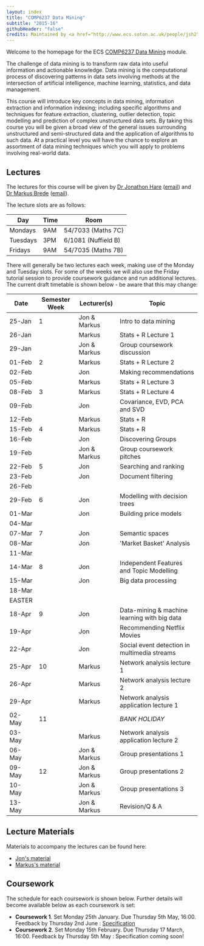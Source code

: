 ```yaml
---
layout: index
title: "COMP6237 Data Mining"
subtitle: "2015-16"
githubHeader: "false"
credits: Maintained by <a href="http://www.ecs.soton.ac.uk/people/jsh2">Dr Jonathon Hare</a>.
---
```


Welcome to the homepage for the ECS [COMP6237 Data Mining](https://secure.ecs.soton.ac.uk/module/COMP6237) module.

The challenge of data mining is to transform raw data into useful information and actionable knowledge. Data mining is the computational process of discovering patterns in data sets involving methods at the intersection of artificial intelligence, machine learning, statistics, and data management. 

This course will introduce key concepts in data mining, information extraction and information indexing; including specific algorithms and techniques for feature extraction, clustering, outlier detection, topic modelling and prediction of complex unstructured data sets. By taking this course you will be given a broad view of the general issues surrounding unstructured and semi-structured data and the application of algorithms to such data. At a practical level you will have the chance to explore an assortment of data mining techniques which you will apply to problems involving real-world data. 

## Lectures
The lectures for this course will be given by <a href="http://www.ecs.soton.ac.uk/people/jsh2">Dr Jonathon Hare</a> ([email](mailto:jsh2@ecs.soton.ac.uk)) and <a href="http://www.ecs.soton.ac.uk/people/mb8">Dr Markus Brede</a> ([email](mailto:mb8@ecs.soton.ac.uk)). 

The lecture slots are as follows:

Day       | Time | Room   
----------|------|-----------------------
Mondays   | 9AM  | 54/7033 (Maths 7C)
Tuesdays  | 3PM  | 6/1081 (Nuffield B)
Fridays   | 9AM  | 54/7035 (Maths 7B)

There will generally be two lectures each week, making use of the Monday and Tuesday slots. For some of the weeks we will also use the Friday tutorial session to provide coursework guidance and run additional lectures. The current draft timetable is shown below - be aware that this may change:

Date   | Semester Week | Lecturer(s)  | Topic                                        | 
-------|---------------|--------------|----------------------------------------------|
25-Jan | 1             | Jon & Markus | Intro to data mining                         | 
26-Jan |               | Markus       | Stats + R Lecture 1                          | 
29-Jan |               | Jon & Markus | Group coursework discussion                  | 
01-Feb | 2             | Markus       | Stats + R Lecture 2                          |  
02-Feb |               | Jon          | Making recommendations                       | 
05-Feb |               | Markus       | Stats + R Lecture 3                          | 
08-Feb | 3             | Markus       | Stats + R Lecture 4                          | 
09-Feb |               | Jon          | Covariance, EVD, PCA and SVD                 | 
12-Feb |               | Markus       | Stats + R                                    | 
15-Feb | 4             | Markus       | Stats + R                                    | 
16-Feb |               | Jon          | Discovering Groups                           | 
19-Feb |               | Jon & Markus | Group coursework pitches                     | 
22-Feb | 5             | Jon          | Searching and ranking                        | 
23-Feb |               | Jon          | Document filtering                           | 
26-Feb |               |              |                                              | 
29-Feb | 6             | Jon          | Modelling with decision trees                | 
01-Mar |               | Jon          | Building price models                        | 
04-Mar |               |              |                                              | 
07-Mar | 7             | Jon          | Semantic spaces                              |  
08-Mar |               | Jon          | 'Market Basket' Analysis                     | 
11-Mar |               |              |                                              | 
14-Mar | 8             | Jon          | Independent Features and Topic Modelling     | 
15-Mar |               | Jon          | Big data processing                          | 
18-Mar |               |              |                                              | 
EASTER |               |              |                                              | 
18-Apr | 9             | Jon          | Data-mining & machine learning with big data | 
19-Apr |               | Jon          | Recommending Netflix Movies                  | 
22-Apr |               | Jon          | Social event detection in multimedia streams | 
25-Apr | 10            | Markus       | Network analysis lecture 1                   | 
26-Apr |               | Markus       | Network analysis lecture 2                   | 
29-Apr |               | Markus       | Network analysis application lecture 1       | 
02-May | 11            |              | *BANK HOLIDAY*                               | 
03-May |               | Markus       | Network analysis application lecture 2       | 
06-May |               | Jon & Markus | Group presentations 1                        | 
09-May | 12            | Jon & Markus | Group presentations 2                        | 
10-May |               | Jon & Markus | Group presentations 3                        | 
13-May |               | Jon & Markus | Revision/Q & A                               |

## Lecture Materials
Materials to accompany the lectures can be found here:

* [Jon's material](jon.html)
* [Markus's material](http://users.ecs.soton.ac.uk/mb8/stats/datamining.html)

## Coursework
The schedule for each coursework is shown below. Further details will become available below as each coursework is set:

* **Coursework 1**. Set Monday 25th January. Due Thursday 5th May, 16:00. Feedback by Thursday 2nd June : [Specification](cw/coursework1.html)
* **Coursework 2**. Set Monday 15th February. Due Thursday 17 March, 16:00. Feedback by Thursday 5th May : Specification coming soon!

